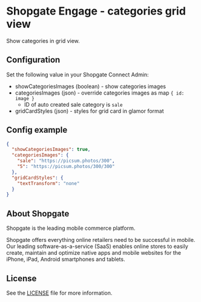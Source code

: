 # Shopgate Engage - categories grid view

Show categories in grid view.

## Configuration

Set the following value in your Shopgate Connect Admin:

* showCategoriesImages (boolean) - show categories images
* categoriesImages (json) - override categories images as map `{ id: image }`
    - ID of auto created sale category is `sale`
* gridCardStyles (json) - styles for grid card in glamor format

## Config example
```json
{
  "showCategoriesImages": true,
  "categoriesImages": {
    "sale": "https://picsum.photos/300",
    "5": "https://picsum.photos/300/300"
  },
  "gridCardStyles": {
    "textTransform": "none"
  }
}
```


## About Shopgate

Shopgate is the leading mobile commerce platform.

Shopgate offers everything online retailers need to be successful in mobile. Our leading
software-as-a-service (SaaS) enables online stores to easily create, maintain and optimize native
apps and mobile websites for the iPhone, iPad, Android smartphones and tablets.

## License
See the [LICENSE](./LICENSE.md) file for more information.
